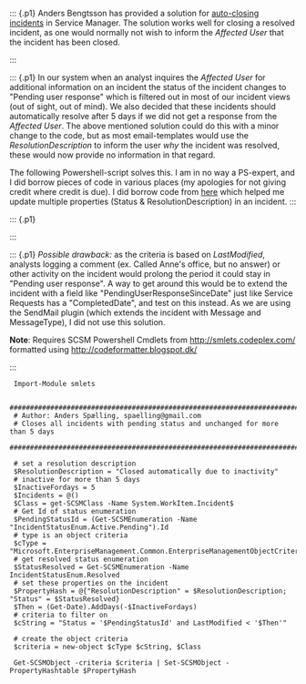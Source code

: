 ﻿

::: {.p1}
Anders Bengtsson has provided a solution for [auto-closing
incidents](http://contoso.se/blog/?p=1629) in Service Manager. The
solution works well for closing a resolved incident, as one would
normally not wish to inform the *Affected User* that the incident has
been closed.

:::

::: {.p1}
In our system when an analyst inquires the *Affected User* for
additional information on an incident the status of the incident changes
to \"Pending user response\" which is filtered out in most of our
incident views (out of sight, out of mind). We also decided that these
incidents should automatically resolve after 5 days if we did not get a
response from the *Affected User*. The above mentioned solution could do
this with a minor change to the code, but as most email-templates would
use the *ResolutionDescription* to inform the user *why* the incident
was resolved, these would now provide no information in that regard.

The following Powershell-script solves this. I am in no way a PS-expert,
and I did borrow pieces of code in various places (my apologies for not
giving credit where credit is due). I did borrow code from
[here](http://blogs.technet.com/b/servicemanager/archive/2011/04/22/using-smlets-beta-3-post-3-using-set-scsmobject-to-bulk-update-properties-on-objects.aspx) which
helped me update multiple properties (Status & ResolutionDescription) in
an incident.
:::

::: {.p1}

:::

::: {.p1}
*Possible drawback:* as the criteria is based on *LastModified*,
analysts logging a comment (ex. Called Anne\'s office, but no answer) or
other activity on the incident would prolong the period it could stay in
\"Pending user response\". A way to get around this would be to extend
the incident with a field like \"PendingUserResponseSinceDate\" just
like Service Requests has a \"CompletedDate\", and test on this instead.
As we are using the SendMail plugin (which extends the incident with
Message and MessageType), I did not use this solution.

**Note**: Requires SCSM Powershell Cmdlets
from <http://smlets.codeplex.com/>
formatted using <http://codeformatter.blogspot.dk/>

:::

     Import-Module smlets  
       
     ######################################################################################################  
     # Author: Anders Spælling, spaelling@gmail.com  
     # Closes all incidents with pending status and unchanged for more than 5 days  
     ######################################################################################################  
       
     # set a resolution description  
     $ResolutionDescription = "Closed automatically due to inactivity"  
     # inactive for more than 5 days  
     $InactiveFordays = 5  
     $Incidents = @()  
     $Class = get-SCSMClass -Name System.WorkItem.Incident$  
     # Get Id of status enumeration  
     $PendingStatusId = (Get-SCSMEnumeration -Name "IncidentStatusEnum.Active.Pending").Id  
     # type is an object criteria  
     $cType = "Microsoft.EnterpriseManagement.Common.EnterpriseManagementObjectCriteria"  
     # get resolved status enumeration  
     $StatusResolved = Get-SCSMEnumeration -Name IncidentStatusEnum.Resolved  
     # set these properties on the incident  
     $PropertyHash = @{"ResolutionDescription" = $ResolutionDescription; "Status" = $StatusResolved}  
     $Then = (Get-Date).AddDays(-$InactiveFordays)  
     # criteria to filter on  
     $cString = "Status = '$PendingStatusId' and LastModified < '$Then'"  
       
     # create the object criteria  
     $criteria = new-object $cType $cString, $Class  
       
     Get-SCSMObject -criteria $criteria | Set-SCSMObject -PropertyHashtable $PropertyHash  

```

```
